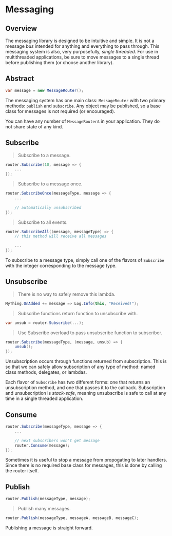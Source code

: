 # Messaging

## Overview

The messaging library is designed to be intuitive and simple. It is not a message _bus_ intended for anything and everything to pass through. This messaging system is also, very purposefully, _single threaded_. For use in multithreaded applications, be sure to move messages to a single thread before publishing them (or choose another library).

## Abstract

```csharp
var message = new MessageRouter();
```

The messaging system has one main class: `MessageRouter` with two primary methods: `publish` and `subscribe`. Any object may be published, so a base class for messages is not required (or encouraged).

You can have any number of `MessageRouter`s in your application. They do not share state of any kind.

## Subscribe

> Subscribe to a message.

```csharp
router.Subscribe(10, message => {
	...
});
```

> Subscribe to a message once.

```csharp
router.SubscribeOnce(messageType, message => {
	...
	
	// automatically unsubscribed
});
```

> Subscribe to all events.

```csharp
router.SubscribeAll((message, messageType) => {
	// this method will receive all messages

	...
});
```

To subscribe to a message type, simply call one of the flavors of `Subscribe` with the integer corresponding to the message type.

## Unsubscribe

> There is no way to safely remove this lambda.

```csharp
MyThing.OnAdded += message => Log.Info(this, "Received!");
```

> Subscribe functions return function to unsubscribe with.

```csharp
var unsub = router.Subscribe(...);
```

> Use Subscribe overload to pass unsubscribe function to subscriber.

```csharp
router.Subscribe(messageType, (message, unsub) => {
	unsub();
});
```

Unsubscription occurs through functions returned from subscription. This is so that we can safely allow subscription of any type of method: named class methods, delegates, or lambdas.

Each flavor of `Subscribe` has two different forms: one that returns an unsubscription method, and one that passes it to the callback. Subscription and unsubscription is _stack-safe_, meaning unsubscribe is safe to call at any time in a single threaded application.

## Consume

```csharp
router.Subscribe(messageType, message => {
	...

	// next subscribers won't get message 
	router.Consume(message);
});
```

Sometimes it is useful to stop a message from propogating to later handlers. Since there is no required base class for messages, this is done by calling the router itself.

## Publish

```csharp
router.Publish(messageType, message);
```

> Publish many messages.

```csharp
router.Publish(messageType, messageA, messageB, messageC);
```

Publishing a message is straight forward.